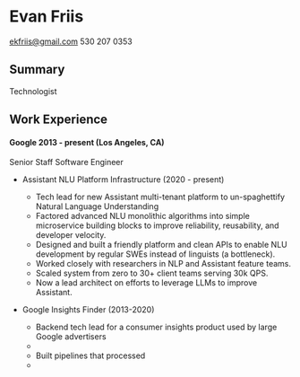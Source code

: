 # Evan Friis

ekfriis@gmail.com
530 207 0353

## Summary

Technologist

## Work Experience

#### Google 2013 - present (Los Angeles, CA)

Senior Staff Software Engineer

- Assistant NLU Platform Infrastructure (2020 - present)

  - Tech lead for new Assistant multi-tenant platform to un-spaghettify Natural Language Understanding
  - Factored advanced NLU monolithic algorithms into simple microservice building blocks to improve reliability, reusability, and developer velocity.
  - Designed and built a friendly platform and clean APIs to enable NLU development by regular SWEs instead of linguists (a bottleneck).
  - Worked closely with researchers in NLP and Assistant feature teams.
  - Scaled system from zero to 30+ client teams serving 30k QPS.
  - Now a lead architect on efforts to leverage LLMs to improve Assistant.

- Google Insights Finder (2013-2020)
  - Backend tech lead for a consumer insights product used by large Google advertisers
  -
  - Built pipelines that processed
  -
